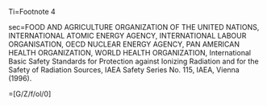 Ti=Footnote 4

sec=FOOD AND AGRICULTURE ORGANIZATION OF THE UNITED NATIONS, INTERNATIONAL ATOMIC ENERGY AGENCY, INTERNATIONAL LABOUR ORGANISATION, OECD NUCLEAR ENERGY AGENCY, PAN AMERICAN HEALTH ORGANIZATION, WORLD HEALTH ORGANIZATION, International Basic Safety Standards for Protection against Ionizing Radiation and for the Safety of Radiation Sources, IAEA Safety Series No. 115, IAEA, Vienna (1996).

=[G/Z/f/ol/0]
